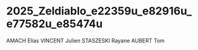 # 2025_Zeldiablo_e22359u_e82916u_e77582u_e85474u

AMACH Elias
VINCENT Julien
STASZESKI Rayane
AUBERT Tom
